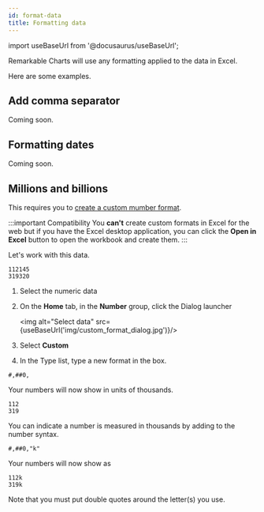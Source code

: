 ```yaml
---
id: format-data
title: Formatting data
---
```


import useBaseUrl from '@docusaurus/useBaseUrl';

Remarkable Charts will use any formatting applied to the data in Excel.

Here are some examples.

## Add comma separator

Coming soon.

## Formatting dates

Coming soon.

## Millions and billions

This requires you to [create a custom mumber format](https://support.office.com/en-us/article/create-a-custom-number-format-78f2a361-936b-4c03-8772-09fab54be7f4).

:::important Compatibility
You **can't** create custom formats in Excel for the web but if you have the Excel desktop application, you can click the **Open in Excel** button to open the workbook and create them.
:::

Let's work with this data.

```
112145
319320
```

1. Select the numeric data
1. On the **Home** tab, in the **Number** group, click the Dialog launcher

   <img alt="Select data" src={useBaseUrl('img/custom_format_dialog.jpg')}/>

1. Select **Custom**
1. In the Type list, type a new format in the box.

```
#,##0,
```

Your numbers will now show in units of thousands.

```
112
319
```

You can indicate a number is measured in thousands by adding to the number syntax.

```
#,##0,"k"
```

Your numbers will now show as

```
112k
319k
```

Note that you must put double quotes around the letter(s) you use.
